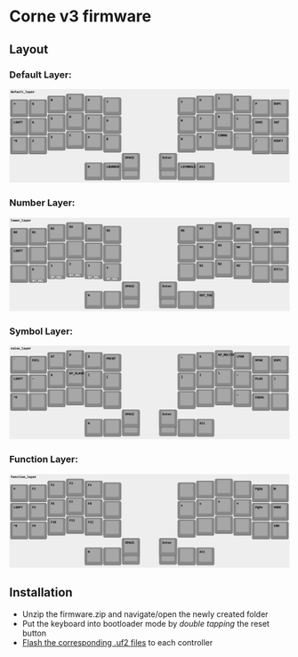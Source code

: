 # Corne v3 firmware

## Layout

### Default Layer:

![Default Layer](/assets/images/crkbd_rev1_split_3x6_3_default_layer.png)

### Number Layer:

![Number Layer](/assets/images/crkbd_rev1_split_3x6_3_lower_layer.png)

### Symbol Layer:

![Symbol Layer](/assets/images/crkbd_rev1_split_3x6_3_raise_layer.png)

### Function Layer:

![Function Layer](/assets/images/crkbd_rev1_split_3x6_3_function_layer.png)

## Installation

- Unzip the firmware.zip and navigate/open the newly created folder
- Put the keyboard into bootloader mode by _double tapping_ the reset button
- [Flash the corresponding .uf2 files](https://zmkfirmware.dev/docs/user-setup#flashing-uf2-files) to each controller
